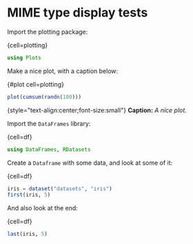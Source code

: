 # MIME type display tests

Import the plotting package:

{cell=plotting}
```julia
using Plots
```

Make a nice plot, with a caption below:

{#plot cell=plotting}
```julia
plot(cumsum(randn(100)))
```
{style="text-align:center;font-size:small"}
**Caption:** *A nice plot.*

Import the `DataFrames` library:

{cell=df}
```julia
using DataFrames, RDatasets
```

Create a `Dataframe` with some data, and look at some of it:

{cell=df}
```julia
iris = dataset("datasets", "iris")
first(iris, 5)
```

And also look at the end:

{cell=df}
```julia
last(iris, 5)
```
